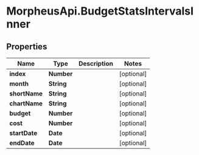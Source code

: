 # MorpheusApi.BudgetStatsIntervalsInner

## Properties

Name | Type | Description | Notes
------------ | ------------- | ------------- | -------------
**index** | **Number** |  | [optional] 
**month** | **String** |  | [optional] 
**shortName** | **String** |  | [optional] 
**chartName** | **String** |  | [optional] 
**budget** | **Number** |  | [optional] 
**cost** | **Number** |  | [optional] 
**startDate** | **Date** |  | [optional] 
**endDate** | **Date** |  | [optional] 


